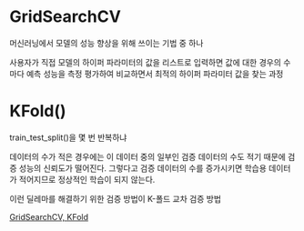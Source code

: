 # GridSearchCV

머신러닝에서 모델의 성능 향상을 위해 쓰이는 기법 중 하나

사용자가 직접 모델의 하이퍼 파라미터의 값을 리스트로 입력하면 값에 대한 경우의 수마다 예측 성능을 측정 평가하여 비교하면서 최적의 하이퍼 파라미터 값을 찾는 과정

# KFold()

train_test_split()을 몇 번 반복하냐

데이터의 수가 적은 경우에는 이 데이터 중의 일부인 검증 데이터의 수도 적기 때문에 검증 성능의 신뢰도가 떨어진다. 그렇다고 검증 데이터의 수를 증가시키면 학습용 데이터가 적어지므로 정상적인 학습이 되지 않는다. 

이런 딜레마를 해결하기 위한 검증 방법이 K-폴드 교차 검증 방법

[GridSearchCV, KFold](https://m.blog.naver.com/gustn3964/221431914515)

